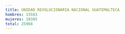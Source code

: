 ```yaml
---
title: UNIDAD REVOLUCIONARIA NACIONAL GUATEMALTECA
hombres: 15583
mujeres: 10385
total: 25968
---
```

